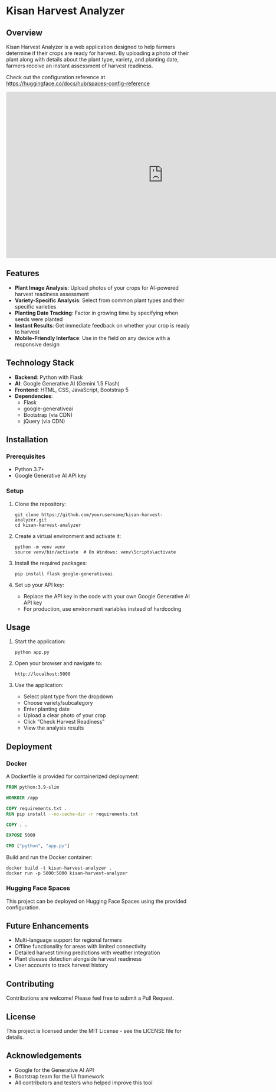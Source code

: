 # Kisan Harvest Analyzer

## Overview
Kisan Harvest Analyzer is a web application designed to help farmers determine if their crops are ready for harvest. By uploading a photo of their plant along with details about the plant type, variety, and planting date, farmers receive an instant assessment of harvest readiness.

Check out the configuration reference at https://huggingface.co/docs/hub/spaces-config-reference
<iframe
	src="https://pranit144-harvestanaylis.hf.space"
	frameborder="0"
	width="850"
	height="450"
></iframe>

## Features
- **Plant Image Analysis**: Upload photos of your crops for AI-powered harvest readiness assessment
- **Variety-Specific Analysis**: Select from common plant types and their specific varieties
- **Planting Date Tracking**: Factor in growing time by specifying when seeds were planted
- **Instant Results**: Get immediate feedback on whether your crop is ready to harvest
- **Mobile-Friendly Interface**: Use in the field on any device with a responsive design

## Technology Stack
- **Backend**: Python with Flask
- **AI**: Google Generative AI (Gemini 1.5 Flash)
- **Frontend**: HTML, CSS, JavaScript, Bootstrap 5
- **Dependencies**: 
  - Flask
  - google-generativeai
  - Bootstrap (via CDN)
  - jQuery (via CDN)

## Installation

### Prerequisites
- Python 3.7+
- Google Generative AI API key

### Setup
1. Clone the repository:
   ```
   git clone https://github.com/yourusername/kisan-harvest-analyzer.git
   cd kisan-harvest-analyzer
   ```

2. Create a virtual environment and activate it:
   ```
   python -m venv venv
   source venv/bin/activate  # On Windows: venv\Scripts\activate
   ```

3. Install the required packages:
   ```
   pip install flask google-generativeai
   ```

4. Set up your API key:
   - Replace the API key in the code with your own Google Generative AI API key
   - For production, use environment variables instead of hardcoding

## Usage

1. Start the application:
   ```
   python app.py
   ```

2. Open your browser and navigate to:
   ```
   http://localhost:5000
   ```

3. Use the application:
   - Select plant type from the dropdown
   - Choose variety/subcategory
   - Enter planting date
   - Upload a clear photo of your crop
   - Click "Check Harvest Readiness"
   - View the analysis results

## Deployment

### Docker
A Dockerfile is provided for containerized deployment:

```Dockerfile
FROM python:3.9-slim

WORKDIR /app

COPY requirements.txt .
RUN pip install --no-cache-dir -r requirements.txt

COPY . .

EXPOSE 5000

CMD ["python", "app.py"]
```

Build and run the Docker container:
```
docker build -t kisan-harvest-analyzer .
docker run -p 5000:5000 kisan-harvest-analyzer
```

### Hugging Face Spaces
This project can be deployed on Hugging Face Spaces using the provided configuration.

## Future Enhancements
- Multi-language support for regional farmers
- Offline functionality for areas with limited connectivity
- Detailed harvest timing predictions with weather integration
- Plant disease detection alongside harvest readiness
- User accounts to track harvest history

## Contributing
Contributions are welcome! Please feel free to submit a Pull Request.

## License
This project is licensed under the MIT License - see the LICENSE file for details.

## Acknowledgements
- Google for the Generative AI API
- Bootstrap team for the UI framework
- All contributors and testers who helped improve this tool


